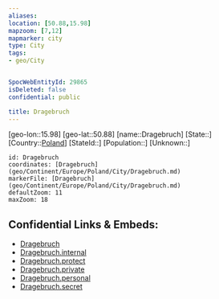 ```yaml
---
aliases: 
location: [50.88,15.98]
mapzoom: [7,12] 
mapmarker: city 
type: City
tags:
- geo/City


SpocWebEntityId: 29865
isDeleted: false
confidential: public

title: Dragebruch
---
```

[geo-lon::15.98]
[geo-lat::50.88]
[name::Dragebruch]
[State::]
[Country::[Poland](geo/Continent/Europe/Poland.md)]
[StateId::]
[Population::]
[Unknown::]


```leaflet
id: Dragebruch
coordinates: [Dragebruch](geo/Continent/Europe/Poland/City/Dragebruch.md)
markerFile: [Dragebruch](geo/Continent/Europe/Poland/City/Dragebruch.md)
defaultZoom: 11 
maxZoom: 18
```


## Confidential Links & Embeds: 
- [Dragebruch](../../../../../../_public/geo/Continent/Europe/Poland/City/Dragebruch.md) 
- [Dragebruch.internal](../../../../../../_internal/geo/Continent/Europe/Poland/City/Dragebruch.internal.md) 
- [Dragebruch.protect](../../../../../../_protect/geo/Continent/Europe/Poland/City/Dragebruch.protect.md) 
- [Dragebruch.private](../../../../../../_private/geo/Continent/Europe/Poland/City/Dragebruch.private.md) 
- [Dragebruch.personal](../../../../../../_personal/geo/Continent/Europe/Poland/City/Dragebruch.personal.md) 
- [Dragebruch.secret](../../../../../../_secret/geo/Continent/Europe/Poland/City/Dragebruch.secret.md) 
